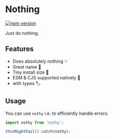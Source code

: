 # Nothing

[![npm version](https://img.shields.io/npm/v/nothy)](https://www.npmjs.com/package/nothy)

Just do nothing. 

## Features

- Does absolutely nothing ✨
- Great name 💅
- Tiny install size 💾
- ESM & CJS supported natively 🧩
- with types 🏷

## Usage

You can use `nothy` i.e. to efficiently handle errors:

```ts
import nothy from 'nothy';

thisMightFail().catch(nothy);
```
